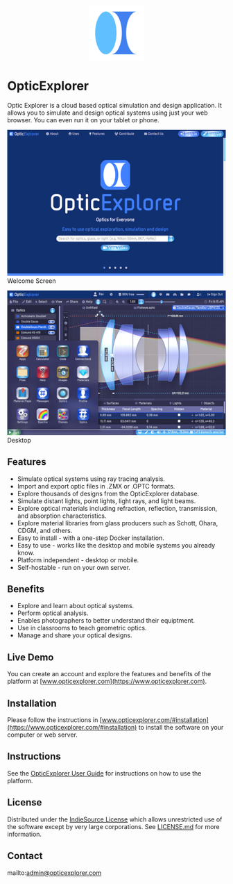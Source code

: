 <p align="center">
  <div align="center">
    <img src="./images/logos/logo.svg" alt="Logo" style="width:25%">
  </div>
</p>

# OpticExplorer

Optic Explorer is a cloud based optical simulation and design application. It allows you to simulate and design optical systems using just your web browser. You can even run it on your tablet or phone.

![Screen Shot](images/screen-shots/welcome.png)
Welcome Screen

![Screen Shot](images/screen-shots/desktop.png)
Desktop

## Features

- Simulate optical systems using ray tracing analysis.
- Import and export optic files in .ZMX or .OPTC formats.
- Explore thousands of designs from the OpticExplorer database.
- Simulate distant lights, point lights, light rays, and light beams.
- Explore optical materials including refraction, reflection, transmission, and absorption characteristics.
- Explore material libraries from glass producers such as Schott, Ohara, CDGM, and others.
- Easy to install - with a one-step Docker installation.
- Easy to use - works like the desktop and mobile systems you already know.
- Platform independent - desktop or mobile.
- Self-hostable - run on your own server.

## Benefits

- Explore and learn about optical systems.
- Perform optical analysis.
- Enables photographers to better understand their equiptment.
- Use in classrooms to teach geometric optics.
- Manage and share your optical designs.

## Live Demo

You can create an account and explore the features and benefits of the platform at [www.opticexplorer.com](https://www.opticexplorer.com).

## Installation

Please follow the instructions in [www.opticexplorer.com/#installation](https://www.opticexplorer.com/#installation) to install the software on your computer or web server.

## Instructions

See the [OpticExplorer User Guide](https://www.opticexplorer.com/#help) for instructions on how to use the platform.

## License

Distributed under the <a href="https://indiesource.org/">IndieSource License</a> which allows unrestricted use of the software except by very large corporations. See [LICENSE.md](LICENSE.md) for more information.

## Contact

mailto:admin@opticexplorer.com
